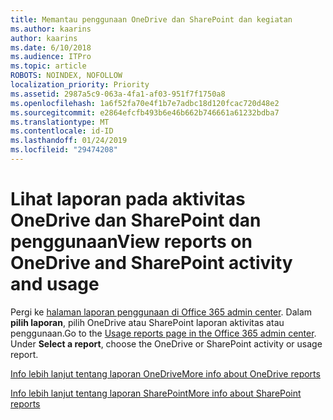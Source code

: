 ```yaml
---
title: Memantau penggunaan OneDrive dan SharePoint dan kegiatan
ms.author: kaarins
author: kaarins
ms.date: 6/10/2018
ms.audience: ITPro
ms.topic: article
ROBOTS: NOINDEX, NOFOLLOW
localization_priority: Priority
ms.assetid: 2987a5c9-063a-4fa1-af03-951f7f1750a8
ms.openlocfilehash: 1a6f52fa70e4f1b7e7adbc18d120fcac720d48e2
ms.sourcegitcommit: e2864efcfb493b6e46b662b746661a61232bdba7
ms.translationtype: MT
ms.contentlocale: id-ID
ms.lasthandoff: 01/24/2019
ms.locfileid: "29474208"
---
```

# <a name="view-reports-on-onedrive-and-sharepoint-activity-and-usage"></a><span data-ttu-id="7ded7-102">Lihat laporan pada aktivitas OneDrive dan SharePoint dan penggunaan</span><span class="sxs-lookup"><span data-stu-id="7ded7-102">View reports on OneDrive and SharePoint activity and usage</span></span>

<span data-ttu-id="7ded7-p101">Pergi ke [halaman laporan penggunaan di Office 365 admin center](https://admin.microsoft.com/AdminPortal/Home). Dalam **pilih laporan**, pilih OneDrive atau SharePoint laporan aktivitas atau penggunaan.</span><span class="sxs-lookup"><span data-stu-id="7ded7-p101">Go to the [Usage reports page in the Office 365 admin center](https://admin.microsoft.com/AdminPortal/Home). Under **Select a report**, choose the OneDrive or SharePoint activity or usage report.</span></span> 
  
[<span data-ttu-id="7ded7-105">Info lebih lanjut tentang laporan OneDrive</span><span class="sxs-lookup"><span data-stu-id="7ded7-105">More info about OneDrive reports</span></span>](https://go.microsoft.com/fwlink/?linkid=875239)
  
[<span data-ttu-id="7ded7-106">Info lebih lanjut tentang laporan SharePoint</span><span class="sxs-lookup"><span data-stu-id="7ded7-106">More info about SharePoint reports</span></span>](https://go.microsoft.com/fwlink/?linkid=875240)
  

